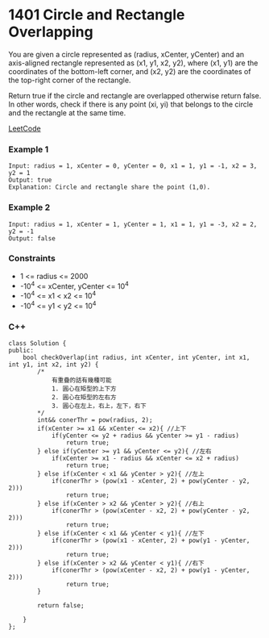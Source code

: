 # 1401 Circle and Rectangle Overlapping

You are given a circle represented as (radius, xCenter, yCenter) and an axis-aligned rectangle represented as (x1, y1, x2, y2), where (x1, y1) are the coordinates of the bottom-left corner, and (x2, y2) are the coordinates of the top-right corner of the rectangle.

Return true if the circle and rectangle are overlapped otherwise return false. In other words, check if there is any point (xi, yi) that belongs to the circle and the rectangle at the same time.


[LeetCode](https://leetcode.cn/problems/circle-and-rectangle-overlapping/)

### Example 1

```
Input: radius = 1, xCenter = 0, yCenter = 0, x1 = 1, y1 = -1, x2 = 3, y2 = 1
Output: true
Explanation: Circle and rectangle share the point (1,0).
```

### Example 2

```
Input: radius = 1, xCenter = 1, yCenter = 1, x1 = 1, y1 = -3, x2 = 2, y2 = -1
Output: false
```

### Constraints

* 1 <= radius <= 2000
* -10<sup>4</sup> <= xCenter, yCenter <= 10<sup>4</sup>
* -10<sup>4</sup> <= x1 < x2 <= 10<sup>4</sup>
* -10<sup>4</sup> <= y1 < y2 <= 10<sup>4</sup>

### C++ 

```
class Solution {
public:
    bool checkOverlap(int radius, int xCenter, int yCenter, int x1, int y1, int x2, int y2) {
        /*
            有重疊的話有幾種可能
            1. 圓心在矩型的上下方
            2. 圓心在矩型的左右方
            3. 圓心在左上，右上，左下，右下
        */
        int&& conerThr = pow(radius, 2);
        if(xCenter >= x1 && xCenter <= x2){ //上下
            if(yCenter <= y2 + radius && yCenter >= y1 - radius)
                return true;
        } else if(yCenter >= y1 && yCenter <= y2){ //左右
            if(xCenter >= x1 - radius && xCenter <= x2 + radius)
                return true;
        } else if(xCenter < x1 && yCenter > y2){ //左上
            if(conerThr > (pow(x1 - xCenter, 2) + pow(yCenter - y2, 2)))
                return true;
        } else if(xCenter > x2 && yCenter > y2){ //右上
            if(conerThr > (pow(xCenter - x2, 2) + pow(yCenter - y2, 2)))
                return true;
        } else if(xCenter < x1 && yCenter < y1){ //左下
            if(conerThr > (pow(x1 - xCenter, 2) + pow(y1 - yCenter, 2)))
                return true;
        } else if(xCenter > x2 && yCenter < y1){ //右下
            if(conerThr > (pow(xCenter - x2, 2) + pow(y1 - yCenter, 2)))
                return true;
        }

        return false;
        
    }
};
```
